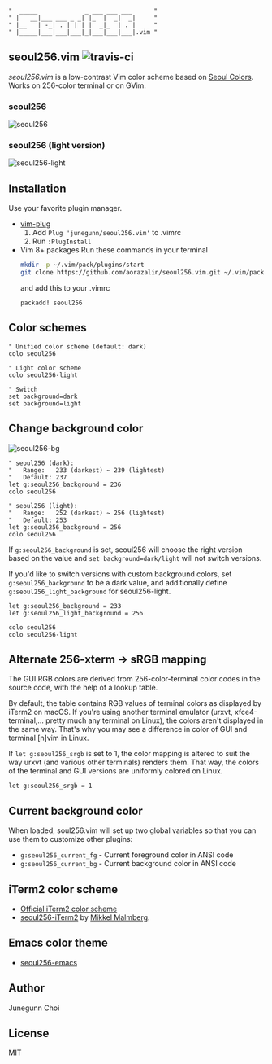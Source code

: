 ```
"  _____             _ ___ ___ ___      "
" |   __|___ ___ _ _| |_  |  _|  _|     "
" |__   | -_| . | | | |  _|_  | . |     "
" |_____|___|___|___|_|___|___|___|.vim "
```

seoul256.vim ![travis-ci](https://travis-ci.org/junegunn/seoul256.vim.svg?branch=master)
------------

*seoul256.vim* is a low-contrast Vim color scheme based on [Seoul Colors](http://www.seoul.go.kr/v2012/seoul/symbol/color.html).
Works on 256-color terminal or on GVim.

### seoul256

![seoul256](https://raw.github.com/junegunn/i/master/seoul256.png)

### seoul256 (light version)

![seoul256-light](https://raw.github.com/junegunn/i/master/seoul256-light.png)

Installation
------------

Use your favorite plugin manager.

- [vim-plug](https://github.com/junegunn/vim-plug)
  1. Add `Plug 'junegunn/seoul256.vim'` to .vimrc
  2. Run `:PlugInstall`
- Vim 8+ packages
  Run these commands in your terminal
  ```bash
  mkdir -p ~/.vim/pack/plugins/start
  git clone https://github.com/aorazalin/seoul256.vim.git ~/.vim/pack/plugins/start
  ```
  and add this to your .vimrc
  ```vim
  packadd! seoul256
  ```

Color schemes
-------------

```vim
" Unified color scheme (default: dark)
colo seoul256

" Light color scheme
colo seoul256-light

" Switch
set background=dark
set background=light
```

Change background color
-----------------------

![seoul256-bg](https://raw.github.com/junegunn/i/master/seoul256-bg.png)

```vim
" seoul256 (dark):
"   Range:   233 (darkest) ~ 239 (lightest)
"   Default: 237
let g:seoul256_background = 236
colo seoul256

" seoul256 (light):
"   Range:   252 (darkest) ~ 256 (lightest)
"   Default: 253
let g:seoul256_background = 256
colo seoul256
```

If `g:seoul256_background` is set, seoul256 will choose the right version based
on the value and `set background=dark/light` will not switch versions.

If you'd like to switch versions with custom background colors, set
`g:seoul256_background` to be a dark value, and additionally define
`g:seoul256_light_background` for seoul256-light.

```vim
let g:seoul256_background = 233
let g:seoul256_light_background = 256

colo seoul256
colo seoul256-light
```

Alternate 256-xterm -> sRGB mapping
-------------------------------------

The GUI RGB colors are derived from 256-color-terminal color codes in the
source code, with the help of a lookup table.

By default, the table contains RGB values of terminal colors as displayed by
iTerm2 on macOS. If you're using another terminal emulator (urxvt,
xfce4-terminal,... pretty much any terminal on Linux), the colors aren't
displayed in the same way. That's why you may see a difference in color of GUI
and terminal [n]vim in Linux.

If `let g:seoul256_srgb` is set to 1, the color mapping is altered
to suit the way urxvt (and various other terminals) renders them. That way, the
colors of the terminal and GUI versions are uniformly colored on Linux.

```vim
let g:seoul256_srgb = 1
```

Current background color
------------------------

When loaded, soul256.vim will set up two global variables so that you can use
them to customize other plugins:

- `g:seoul256_current_fg` - Current foreground color in ANSI code
- `g:seoul256_current_bg` - Current background color in ANSI code

iTerm2 color scheme
-------------------

- [Official iTerm2 color scheme](iterm2)
- [seoul256-iTerm2](https://github.com/mikker/seoul256-iTerm2) by
[Mikkel Malmberg](https://github.com/mikker).

Emacs color theme
-----------------

- [seoul256-emacs](https://github.com/anandpiyer/seoul256-emacs)

Author
------

Junegunn Choi

License
-------

MIT
